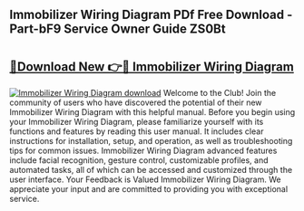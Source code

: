 ## Immobilizer Wiring Diagram PDf Free Download - Part-bF9 Service Owner Guide ZS0Bt

# <h2><a href="http://dfhmg1e.blite.top/?on=Immobilizer+Wiring+Diagram">🔗Download New 👉🔴 Immobilizer Wiring Diagram</a></h2>

[![Immobilizer Wiring Diagram download](https://i.imgur.com/lujVjoI.png)](http://dfhmg1e.blite.top/?on=Immobilizer+Wiring+Diagram)
Welcome to the Club! Join the community of users who have discovered the potential of their new Immobilizer Wiring Diagram with this helpful manual. Before you begin using your Immobilizer Wiring Diagram, please familiarize yourself with its functions and features by reading this user manual. It includes clear instructions for installation, setup, and operation, as well as troubleshooting tips for common issues. Immobilizer Wiring Diagram advanced features include facial recognition, gesture control, customizable profiles, and automated tasks, all of which can be accessed and customized through the user interface. Your Feedback is Valued Immobilizer Wiring Diagram. We appreciate your input and are committed to providing you with exceptional service.
